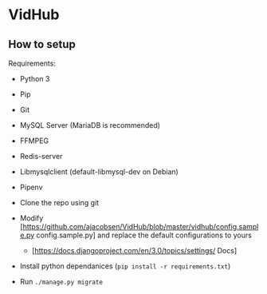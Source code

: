 # VidHub


## How to setup

Requirements:
* Python 3
* Pip
* Git
* MySQL Server (MariaDB is recommended)
* FFMPEG
* Redis-server
* Libmysqlclient (default-libmysql-dev on Debian)
* Pipenv

* Clone the repo using git

* Modify [https://github.com/ajacobsen/VidHub/blob/master/vidhub/config.sample.py config.sample.py] and replace the default configurations to yours
  * [https://docs.djangoproject.com/en/3.0/topics/settings/ Docs]

* Install python dependanices (`pip install -r requirements.txt`)

* Run `./manage.py migrate`
